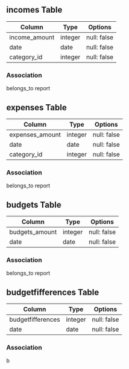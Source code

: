 ## incomes Table

|Column             |Type       |Options          | 
|------             |----       |-------          |
|income_amount      |integer    |null: false      |
|date               |date       |null: false      |
|category_id        |integer    |null: false      |

### Association

belongs_to report


## expenses Table

|Column             |Type       |Options          |
|------             |----       |-------          |
|expenses_amount    |integer    |null: false      |
|date               |date       |null: false      |
|category_id        |integer    |null: false      |

### Association

belongs_to report

<!-- 
## reports Table

|Column             |Type       |Options          |
|------             |----       |-------          |
|total_income       |integer    |null: false      |
|total_amount       |integer    |null: false      |
|date               |date       |null: false      |

### Association

has_many incomes
has_many expenses
has_many budgets -->


## budgets Table

|Column             |Type       |Options          |
|------             |----       |-------          |
|budgets_amount     |integer    |null: false      |
|date               |date       |null: false      |

### Association

belongs_to report

## budgetfifferences Table

|Column             |Type       |Options          |
|------             |----       |-------          |
|budgetfifferences     |integer    |null: false      |
|date               |date       |null: false      |

### Association

b